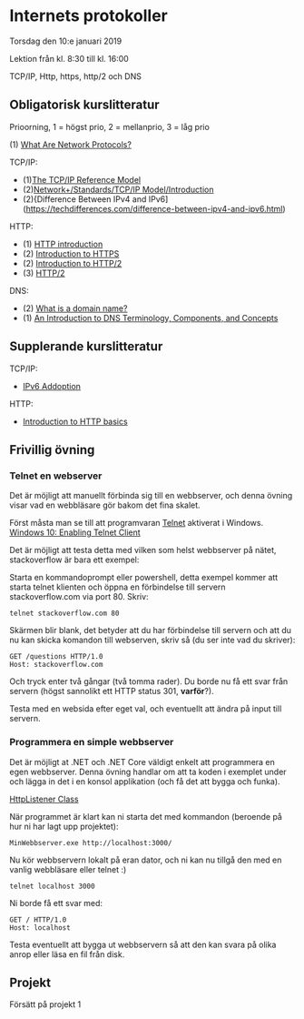 # Internets protokoller

Torsdag den 10:e januari 2019

Lektion från kl. 8:30 till kl. 16:00

TCP/IP, Http, https, http/2 och DNS

## Obligatorisk kurslitteratur
Prioorning, 1 = högst prio, 2 = mellanprio, 3 = låg prio

(1) [What Are Network Protocols?](https://www.lifewire.com/definition-of-protocol-network-817949)

TCP/IP:
* (1)[The TCP/IP Reference Model](https://www.studytonight.com/computer-networks/tcp-ip-reference-model)
* (2)[Network+/Standards/TCP/IP Model/Introduction](https://en.wikiversity.org/wiki/Network%2B/Standards/TCP/IP_Model/Introduction)
* (2){Difference Between IPv4 and IPv6](https://techdifferences.com/difference-between-ipv4-and-ipv6.html)

HTTP:
* (1) [HTTP introduction](https://www.httpwatch.com/httpgallery/introduction/)
* (2) [Introduction to HTTPS](https://https.cio.gov/faq/)
* (2) [Introduction to HTTP/2 ](https://developers.google.com/web/fundamentals/performance/http2/)
* (3) [HTTP/2](https://hpbn.co/http2/)

DNS:
* (2) [What is a domain name?](https://developer.mozilla.org/en-US/docs/Learn/Common_questions/What_is_a_domain_name)
* (1) [An Introduction to DNS Terminology, Components, and Concepts](https://www.digitalocean.com/community/tutorials/an-introduction-to-dns-terminology-components-and-concepts)

## Supplerande kurslitteratur
TCP/IP:
* [IPv6 Addoption](https://www.akamai.com/uk/en/about/our-thinking/state-of-the-internet-report/state-of-the-internet-ipv6-adoption-visualization.jsp)

HTTP:
* [Introduction to HTTP basics](http://www.ntu.edu.sg/home/ehchua/programming/webprogramming/http_basics.html)


## Frivillig övning
### Telnet en webserver
Det är möjligt att manuellt förbinda sig till en webbserver, och denna övning visar vad en webbläsare gör bakom det fina skalet.

Först måsta man se till att programvaran [Telnet](https://en.wikipedia.org/wiki/Telnet) aktiverat i Windows. [Windows 10: Enabling Telnet Client](https://social.technet.microsoft.com/wiki/contents/articles/38433.windows-10-enabling-telnet-client.aspx)

Det är möjligt att testa detta med vilken som helst webbserver på nätet, stackoverflow är bara ett exempel:

Starta en kommandoprompt eller powershell, detta exempel kommer att starta telnet klienten och öppna en förbindelse till servern stackoverflow.com via port 80.
Skriv:

```
telnet stackoverflow.com 80
```

Skärmen blir blank, det betyder att du har förbindelse till servern och att du nu kan skicka komandon till webserven, skriv så (du ser inte vad du skriver):
```
GET /questions HTTP/1.0
Host: stackoverflow.com
```
Och tryck enter två gångar (två tomma rader). Du borde nu få ett svar från servern (högst sannolikt ett HTTP status 301, **varför**?).

Testa med en websida efter eget val, och eventuellt att ändra på input till servern.

### Programmera en simple webbserver

Det är möjligt at .NET och .NET Core väldigt enkelt att programmera en egen webbserver. Denna övning handlar om att ta koden i exemplet under och lägga in det i en konsol applikation (och få det att bygga och funka).

[HttpListener Class](https://docs.microsoft.com/en-us/dotnet/api/system.net.httplistener?view=netcore-2.2)

När programmet är klart kan ni starta det med kommandon (beroende på hur ni har lagt upp projektet):
```
MinWebbserver.exe http://localhost:3000/
```
Nu kör webbservern lokalt på eran dator, och ni kan nu tillgå den med en vanlig webbläsare eller telnet :)
```
telnet localhost 3000
```

Ni borde få ett svar med:
```
GET / HTTP/1.0
Host: localhost
```

Testa eventuellt att bygga ut webbservern så att den kan svara på olika anrop eller läsa en fil från disk.

## Projekt
Försätt på projekt 1